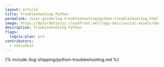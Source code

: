 ```yaml
---
layout: article
title: Troubleshooting Python
permalink: /user-guide/log-troubleshooting/python-troubleshooting.html
image: https://dytvr9ot2sszz.cloudfront.net/logz-docs/social-assets/docs-social.jpg
description: Troubleshooting Python
flags:
  logzio-plan: pro
contributors:
  - nshishkin
---
```



{% include /log-shipping/python-troubleshooting.md %}
